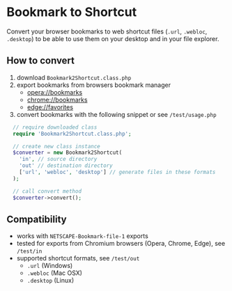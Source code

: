 # Bookmark to Shortcut

Convert your browser bookmarks to web shortcut files (`.url`, `.webloc`, `.desktop`) to be able to use them on your desktop and in your file explorer.

## How to convert

1. download `Bookmark2Shortcut.class.php`
2. export bookmarks from browsers bookmark manager
    - [opera://bookmarks](opera://bookmarks)
    - [chrome://bookmarks](chrome://bookmarks)
    - [edge://favorites](edge://favorites)
3. convert bookmarks with the following snippet or see `/test/usage.php`

```php
  // require downloaded class
  require 'Bookmark2Shortcut.class.php';

  // create new class instance
  $converter = new Bookmark2Shortcut(
    'in', // source directory
    'out' // destination directory
    ['url', 'webloc', 'desktop'] // generate files in these formats
  );

  // call convert method
  $converter->convert();
```

## Compatibility
- works with `NETSCAPE-Bookmark-file-1` exports
- tested for exports from Chromium browsers (Opera, Chrome, Edge), see `/test/in`
- supported shortcut formats, see `/test/out`
    - `.url` (Windows)
    - `.webloc` (Mac OSX)
    - `.desktop` (Linux)
